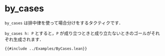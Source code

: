 # by_cases

`by_cases` は排中律を使って場合分けをするタクティクです．

`by_cases h: P` とすると，`P` が成り立つときと成り立たないときのゴールがそれぞれ生成されます．

```lean
{{#include ../Examples/ByCases.lean}}
```